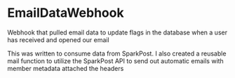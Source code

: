 # EmailDataWebhook
Webhook that pulled email data to update flags in the database when a user has received and opened our email

This was written to consume data from SparkPost. I also created a reusable mail function to utilize the SparkPost API to send out automatic emails with member metadata attached the headers
